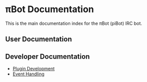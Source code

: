 πBot Documentation
==================

This is the main documentation index for the πBot (piBot) IRC bot.

User Documentation
------------------

Developer Documentation
-----------------------

* [Plugin Development](plugins.html)
* [Event Handling](events.html)
